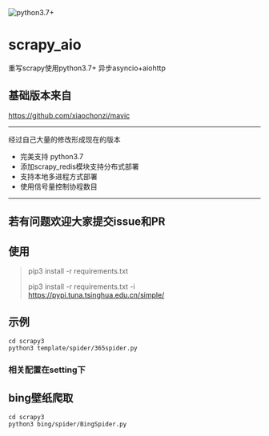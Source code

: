 
<img alt="python3.7+" src="https://img.shields.io/badge/python-3.7%2B-green" />

# scrapy_aio
重写scrapy使用python3.7+ 异步asyncio+aiohttp


## 基础版本来自
https://github.com/xiaochonzi/mavic

---
经过自己大量的修改形成现在的版本
- 完美支持 python3.7 
- 添加scrapy_redis模块支持分布式部署
- 支持本地多进程方式部署
- 使用信号量控制协程数目
 
---

## 若有问题欢迎大家提交issue和PR 

## 使用 
> pip3 install -r requirements.txt
> 
>pip3 install -r requirements.txt -i https://pypi.tuna.tsinghua.edu.cn/simple/

## 示例
``` shell script
cd scrapy3
python3 template/spider/365spider.py

```

### 相关配置在setting下


## bing壁纸爬取
```shell script
cd scrapy3
python3 bing/spider/BingSpider.py

```
